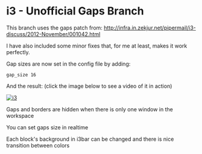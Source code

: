 i3 - Unofficial Gaps Branch
===========================

This branch uses the gaps patch from:
http://infra.in.zekjur.net/pipermail/i3-discuss/2012-November/001042.html

I have also included some minor fixes that, for me at least, makes it work perfectly.

Gap sizes are now set in the config file by adding:
```
gap_size 16
```



And the result:
(click the image below to see a video of it in action)

[![i3](http://devthe.com/files/i3.png "i3")](http://devthe.com/files/i3demo.webm)


Gaps and borders are hidden when there is only one window in the workspace

You can set gaps size in realtime

Each block's background in i3bar can be changed and there is nice transition between colors
